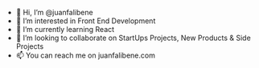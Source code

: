 - 👋 Hi, I’m @juanfalibene
- 👀 I’m interested in Front End Development
- 🌱 I’m currently learning React
- 💞️ I’m looking to collaborate on StartUps Projects, New Products & Side Projects
- 📫 You can reach me on juanfalibene.com

<!---
juanfalibene/juanfalibene is a ✨ special ✨ repository because its `README.md` (this file) appears on your GitHub profile.
You can click the Preview link to take a look at your changes.
--->
